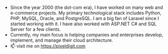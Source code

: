 - Since the year 2000 (the dot-com era), I have worked on many web and e-commerce projects. My primary technological stack includes Python, PHP, MySQL, Oracle, and PostgreSQL. I am a big fan of Laravel since I started working with it. I have also worked with ASP.NET C# and SQL Server for a few clients.
- Currently, my main focus is helping companies and enterprises develop, implement, and manage their cloud architecture.
- 📫 visit me on https://pixeldigit.com

<!---
aspraveen/aspraveen is a ✨ special ✨ repository because its `README.md` (this file) appears on your GitHub profile.
You can click the Preview link to take a look at your changes.
--->
